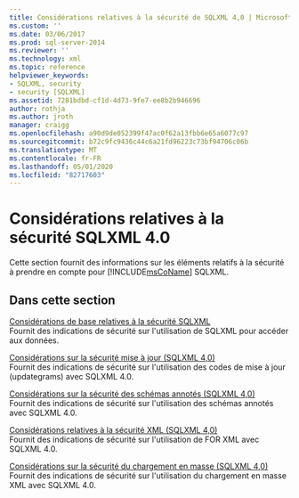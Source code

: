 ```yaml
---
title: Considérations relatives à la sécurité de SQLXML 4,0 | Microsoft Docs
ms.custom: ''
ms.date: 03/06/2017
ms.prod: sql-server-2014
ms.reviewer: ''
ms.technology: xml
ms.topic: reference
helpviewer_keywords:
- SQLXML, security
- security [SQLXML]
ms.assetid: 7281bdbd-cf1d-4d73-9fe7-ee8b2b946696
author: rothja
ms.author: jroth
manager: craigg
ms.openlocfilehash: a90d9de052399f47ac0f62a13fbb6e65a6077c97
ms.sourcegitcommit: b72c9fc9436c44c6a21fd96223c73bf94706c06b
ms.translationtype: MT
ms.contentlocale: fr-FR
ms.lasthandoff: 05/01/2020
ms.locfileid: "82717603"
---
```

# <a name="sqlxml-40-security-considerations"></a>Considérations relatives à la sécurité SQLXML 4.0
  Cette section fournit des informations sur les éléments relatifs à la sécurité à prendre en compte pour [!INCLUDE[msCoName](../../../includes/msconame-md.md)] SQLXML.  
  
## <a name="in-this-section"></a>Dans cette section  
 [Considérations de base relatives à la sécurité SQLXML](core-sqlxml-security-considerations.md)  
 Fournit des indications de sécurité sur l'utilisation de SQLXML pour accéder aux données.  
  
 [Considérations sur la sécurité mise à jour &#40;SQLXML 4,0&#41;](updategram-security-considerations-sqlxml-4-0.md)  
 Fournit des indications de sécurité sur l'utilisation des codes de mise à jour (updategrams) avec SQLXML 4.0.  
  
 [Considérations sur la sécurité des schémas annotés &#40;SQLXML 4,0&#41;](annotated-schema-security-considerations-sqlxml-4-0.md)  
 Fournit des indications de sécurité sur l'utilisation des schémas annotés avec SQLXML 4.0.  
  
 [Considérations relatives à la sécurité XML &#40;SQLXML 4,0&#41;](for-xml-security-considerations-sqlxml-4-0.md)  
 Fournit des indications de sécurité sur l'utilisation de FOR XML avec SQLXML 4.0.  
  
 [Considérations sur la sécurité du chargement en masse &#40;SQLXML 4,0&#41;](bulk-load-security-considerations-sqlxml-4-0.md)  
 Fournit des indications de sécurité sur l'utilisation du chargement en masse XML avec SQLXML 4.0.  
  
  
